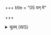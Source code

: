 +++
title = "05 यन् मे"

+++
<details><summary>मूलम् (WS)</summary>

यन् मे दण्डो वा पाति दीक्षया तपसा सह ।  
तमहं पुनरा ददे पुनरिन्द्रः पुनर्भगः ।  
पुनमें ब्रह्मणस्पति ब्रह्म जीवित वा अदात् ॥ ५ ॥
</details>